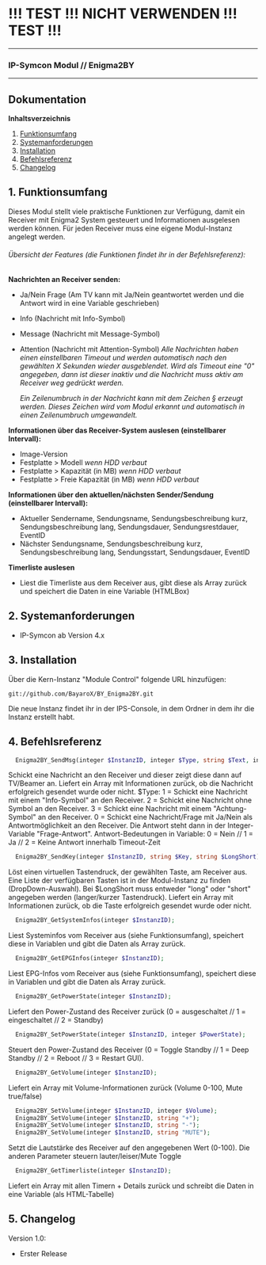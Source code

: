 # !!! TEST !!! NICHT VERWENDEN !!! TEST !!!
---

### IP-Symcon Modul // Enigma2BY
---

## Dokumentation

**Inhaltsverzeichnis**

1. [Funktionsumfang](#1-funktionsumfang) 
2. [Systemanforderungen](#2-systemanforderungen)
3. [Installation](#3-installation)
4. [Befehlsreferenz](#4-befehlsreferenz)
5. [Changelog](#5-changelog)


## 1. Funktionsumfang
Dieses Modul stellt viele praktische Funktionen zur Verfügung, damit ein Receiver mit
Enigma2 System gesteuert und Informationen ausgelesen werden können. Für jeden
Receiver muss eine eigene Modul-Instanz angelegt werden.

###### Übersicht der Features (die Funktionen findet ihr in der Befehlsreferenz):
**Nachrichten an Receiver senden:**
- Ja/Nein Frage (Am TV kann mit Ja/Nein geantwortet werden und die Antwort wird in eine Variable geschrieben)
- Info (Nachricht mit Info-Symbol)
- Message (Nachricht mit Message-Symbol)
- Attention (Nachricht mit Attention-Symbol)
    *Alle Nachrichten haben einen einstellbaren Timeout und werden automatisch nach den gewählten*
    *X Sekunden wieder ausgeblendet. Wird als Timeout eine "0" angegeben, dann ist dieser inaktiv*
    *und die Nachricht muss aktiv am Receiver weg gedrückt werden.*

    *Ein Zeilenumbruch in der Nachricht kann mit dem Zeichen § erzeugt werden. Dieses Zeichen*
    *wird vom Modul erkannt und automatisch in einen Zeilenumbruch umgewandelt.*

**Informationen über das Receiver-System auslesen (einstellbarer Intervall):**  
- Image-Version
- Festplatte > Modell    *wenn HDD verbaut*
- Festplatte > Kapazität (in MB)    *wenn HDD verbaut*
- Festplatte > Freie Kapazität (in MB)    *wenn HDD verbaut*

**Informationen über den aktuellen/nächsten Sender/Sendung (einstellbarer Intervall):**
- Aktueller Sendername, Sendungsname, Sendungsbeschreibung kurz, Sendungsbeschreibung lang, Sendungsdauer,
  Sendungsrestdauer, EventID
- Nächster Sendungsname, Sendungsbeschreibung kurz, Sendungsbeschreibung lang, Sendungsstart, Sendungsdauer, EventID

**Timerliste auslesen**
- Liest die Timerliste aus dem Receiver aus, gibt diese als Array zurück und speichert die Daten in eine Variable (HTMLBox)


## 2. Systemanforderungen
- IP-Symcon ab Version 4.x


## 3. Installation
Über die Kern-Instanz "Module Control" folgende URL hinzufügen:

`git://github.com/BayaroX/BY_Enigma2BY.git`

Die neue Instanz findet ihr in der IPS-Console, in dem Ordner in dem ihr die Instanz erstellt habt.


## 4. Befehlsreferenz
```php
  Enigma2BY_SendMsg(integer $InstanzID, integer $Type, string $Text, integer $TimeoutSekunden);
```
Schickt eine Nachricht an den Receiver und dieser zeigt diese dann auf TV/Beamer an.
Liefert ein Array mit Informationen zurück, ob die Nachricht erfolgreich gesendet wurde oder nicht.
$Type:
   1 = Schickt eine Nachricht mit einem "Info-Symbol" an den Receiver.
   2 = Schickt eine Nachricht ohne Symbol an den Receiver.
   3 = Schickt eine Nachricht mit einem "Achtung-Symbol" an den Receiver.
   0 = Schickt eine Nachricht/Frage mit Ja/Nein als Antwortmöglichkeit an den Receiver.
       Die Antwort steht dann in der Integer-Variable "Frage-Antwort".
       Antwort-Bedeutungen in Variable: 0 = Nein // 1 = Ja // 2 = Keine Antwort innerhalb Timeout-Zeit

```php
  Enigma2BY_SendKey(integer $InstanzID, string $Key, string $LongShort);
```
Löst einen virtuellen Tastendruck, der gewählten Taste, am Receiver aus. Eine Liste
der verfügbaren Tasten ist in der Modul-Instanz zu finden (DropDown-Auswahl).
Bei $LongShort muss entweder "long" oder "short" angegeben werden (langer/kurzer Tastendruck).
Liefert ein Array mit Informationen zurück, ob die Taste erfolgreich gesendet wurde oder nicht.

```php
  Enigma2BY_GetSystemInfos(integer $InstanzID);
```
Liest Systeminfos vom Receiver aus (siehe Funktionsumfang), speichert diese in Variablen und
gibt die Daten als Array zurück.

```php
  Enigma2BY_GetEPGInfos(integer $InstanzID);
```
Liest EPG-Infos vom Receiver aus (siehe Funktionsumfang), speichert diese in Variablen und
gibt die Daten als Array zurück.

```php
  Enigma2BY_GetPowerState(integer $InstanzID);
```
Liefert den Power-Zustand des Receiver zurück (0 = ausgeschaltet // 1 = eingeschaltet // 2 = Standby)

```php
  Enigma2BY_SetPowerState(integer $InstanzID, integer $PowerState);
```
Steuert den Power-Zustand des Receiver (0 = Toggle Standby // 1 = Deep Standby // 2 = Reboot // 3 = Restart GUI).

```php
  Enigma2BY_GetVolume(integer $InstanzID);
```
Liefert ein Array mit Volume-Informationen zurück (Volume 0-100, Mute true/false)

```php
  Enigma2BY_SetVolume(integer $InstanzID, integer $Volume);
  Enigma2BY_SetVolume(integer $InstanzID, string "+");
  Enigma2BY_SetVolume(integer $InstanzID, string "-");
  Enigma2BY_SetVolume(integer $InstanzID, string "MUTE");
```
Setzt die Lautstärke des Receiver auf den angegebenen Wert (0-100).
Die anderen Parameter steuern lauter/leiser/Mute Toggle

```php
  Enigma2BY_GetTimerliste(integer $InstanzID);
```
Liefert ein Array mit allen Timern + Details zurück und schreibt die Daten in eine Variable (als HTML-Tabelle)


## 5. Changelog
Version 1.0:
  - Erster Release